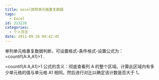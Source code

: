 ```yaml
---
title: excel排除单元格重复数据
tags:
  - Excel
id: 313220
categories:
  - 个人日志
date: 2011-09-26 04:42:45
---
```


单列单元格重复数据判断，可设置格式-条件格式-设置公式为：=countif(A:A,A1)>1 .

=countif(A:A,A1)>1 公式的含义：彻底查看列 A 的整个区域。计算此区域内有多少单元格的值与单元格 A1 相同。然后进行对比以确定该计数是否大于 1。